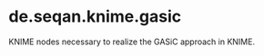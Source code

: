 de.seqan.knime.gasic
====================

KNIME nodes necessary to realize the GASiC approach in KNIME.